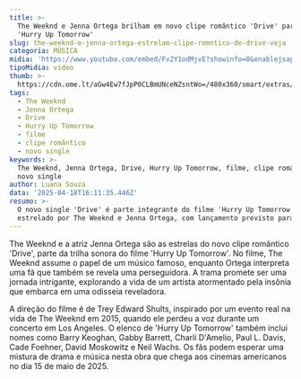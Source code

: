 ```yaml
---
title: >-
  The Weeknd e Jenna Ortega brilham em novo clipe romântico 'Drive' para o filme
  'Hurry Up Tomorrow'
slug: the-weeknd-e-jenna-ortega-estrelam-clipe-romntico-de-drive-veja
categoria: MÚSICA
midia: 'https://www.youtube.com/embed/Fv2Y1odMjvE?showinfo=0&enablejsapi=1'
tipoMidia: video
thumb: >-
  https://cdn.ome.lt/aGw4Ew7fJpP0CLBmUNceNZsntWo=/480x360/smart/extras/conteudos/omelete_THUMB_-_2025-04-18T130833.939.png
tags:
  - The Weeknd
  - Jenna Ortega
  - Drive
  - Hurry Up Tomorrow
  - filme
  - clipe romântico
  - novo single
keywords: >-
  The Weeknd, Jenna Ortega, Drive, Hurry Up Tomorrow, filme, clipe romântico,
  novo single
author: Luana Souza
data: '2025-04-18T16:11:35.446Z'
resumo: >-
  O novo single 'Drive' é parte integrante do filme 'Hurry Up Tomorrow',
  estrelado por The Weeknd e Jenna Ortega, com lançamento previsto para 2025.
---
```


The Weeknd e a atriz Jenna Ortega são as estrelas do novo clipe romântico 'Drive', parte da trilha sonora do filme 'Hurry Up Tomorrow'. No filme, The Weeknd assume o papel de um músico famoso, enquanto Ortega interpreta uma fã que também se revela uma perseguidora. A trama promete ser uma jornada intrigante, explorando a vida de um artista atormentado pela insônia que embarca em uma odisseia reveladora.

A direção do filme é de Trey Edward Shults, inspirado por um evento real na vida de The Weeknd em 2015, quando ele perdeu a voz durante um concerto em Los Angeles. O elenco de 'Hurry Up Tomorrow' também inclui nomes como Barry Keoghan, Gabby Barrett, Charli D'Amelio, Paul L. Davis, Cade Foehner, David Moskowitz e Neil Wachs. Os fãs podem esperar uma mistura de drama e música nesta obra que chega aos cinemas americanos no dia 15 de maio de 2025.
